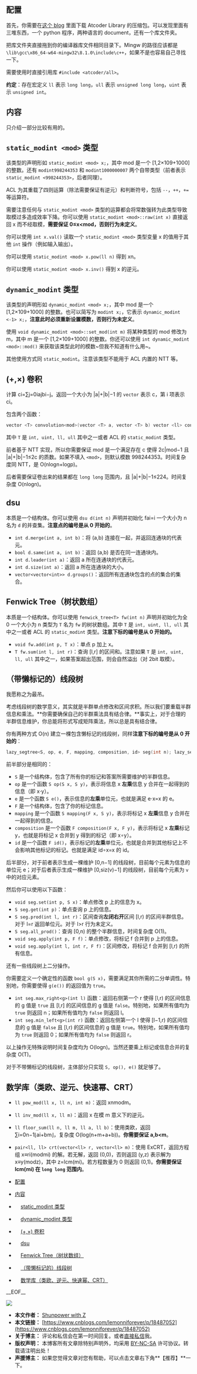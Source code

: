 ## 配置

首先，你需要在[这个 blog](https://atcoder.jp/posts/518) 里面下载 Atcoder Library 的压缩包。可以发现里面有三堆东西，一个 python 程序，两种语言的 document，还有一个库文件夹。

把库文件夹直接拖到你的编译器库文件相同目录下。Mingw 的路径应该都是 `\lib\gcc\x86_64-w64-mingw32\8.1.0\include\c++`，如果不是也容易自己寻找一下。

需要使用时直接引用库 `#include <atcoder/all>`。

**约定**：存在宏定义 `ll` 表示 `long long`，`ull` 表示 `unsigned long long`，`uint` 表示 `unsigned int`。

## 内容

只介绍一部分比较有用的。

## `static_modint <mod>` 类型

该类型的声明形如 `static_modint <mod> x;`，其中 mod 是一个 \[1,2×109+1000\] 的整数。还有 `modint998244353` 和 `modint1000000007` 两个自带类型（前者表示 `static_modint <998244353>`，后者同理）。

ACL 为其重载了四则运算（除法需要保证有逆元）和判断符号，包括 `--`，`++`，`+=` 等运算符。

需要注意任何与 `static_modint <mod>` 类型的运算都会将常数强转为此类型导致取模过多造成效率下降。你可以使用 `static_modint <mod>::raw(int x)` 直接返回 x 而不经取模，**需要保证 0≤x<mod，否则行为未定义**。

你可以使用 `int x.val()` 读取一个 `static_modint <mod>` 类型变量 x 的值用于其他 `int` 操作（例如输入输出）。

你可以使用 `static_modint <mod> x.pow(ll n)` 得到 xn。

你可以使用 `static_modint <mod> x.inv()` 得到 x 的逆元。

## `dynamic_modint` 类型

该类型的声明形如 `dynamic_modint <mod> x;`，其中 mod 是一个 \[1,2×109+1000\] 的整数。也可以简写为 `modint x;`，它表示 `dynamic_modint <-1> x;`，**注意此时必须重新设置模数，否则行为未定义**。

使用 `void dynamic_modint <mod>::set_mod(int m)` 将某种类型的 mod 修改为 m，其中 m 是一个 \[1,2×109+1000\] 的整数。你还可以使用 `int dynamic_modint <mod>::mod()` 来获取该类型此时的模数~但我不知道有什么用~。

其他使用方式同 `static_modint`。注意该类型不能用于 ACL 内置的 NTT 等。

## (+,×) 卷积

计算 ci\=∑j\=0iajbi−j。返回一个大小为 |a|+|b|−1 的 `vector` 表示 c，第 i 项表示 ci。

包含两个函数：

```cpp
vector <T> convolution<mod>(vector <T> a, vector <T> b) vector <ll> convolution_ll(vector <ll> a, vector <ll> b)
```

其中 `T` 是 `int, uint, ll, ull` 其中之一或者 ACL 的 `static_modint` 类型。

前者基于 NTT 实现，所以你需要保证 mod 是一个满足存在 c 使得 2c|mod−1 且 |a|+|b|−1≤2c 的质数。如果不填入 `<mod>`，则默认模数 998244353。时间复杂度同 NTT，是 O(nlog⁡n+log⁡p)。

后者需要保证卷出来的结果都在 `long long` 范围内，且 |a|+|b|−1≤224。时间复杂度 O(nlog⁡n)。

## dsu

本质是一个结构体。你可以使用 `dsu d(int n)` 声明并初始化 fai\=i 一个大小为 n 名为 `d` 的并查集。**注意点的编号是从 0 开始的**。

-   `int d.merge(int a, int b)`：将 (a,b) 连接在一起，并返回连通块的代表元。
-   `bool d.same(int a, int b)`：返回 (a,b) 是否在同一连通块内。
-   `int d.leader(int a)`：返回 a 所在连通块的代表元。
-   `int d.size(int a)`：返回 a 所在连通块的大小。
-   `vector<vector<int>> d.groups()`：返回所有连通块包含的点的集合的集合。

## Fenwick Tree（树状数组）

本质是一个结构体。你可以使用 `fenwick_tree<T> fw(int n)` 声明并初始化为全 0 一个大小为 n 类型为 `T` 名为 `fw` 的树状数组。其中 `T` 是 `int, uint, ll, ull` 其中之一或者 ACL 的 `static_modint` 类型。**注意下标的编号是从 0 开始的。**

-   `void fw.add(int p, T x)`：单点 p 加上 x。
-   `T fw.sum(int l, int r)`：查询 \[l,r\] 的区间和。注意如果 `T` 是 `int, uint, ll, ull` 其中之一，如果答案超出范围，则会自然溢出（对 2bit 取模）。

## （带懒标记的）线段树

我愿称之为最吊。

考虑线段树的数学意义，其实就是半群单点修改和区间求积。所以我们要重载半群信息和乘法。**你需要确保自己的半群乘法具有结合律。**事实上，对于合理的半群信息维护，你总能将形式写成矩阵乘法，所以总是具有结合律。

你有两种方式 O(n) 建立一棵包含懒标记的线段树，同样**注意下标的编号是从 0 开始的**：

```cpp
lazy_segtree<S, op, e, F, mapping, composition, id> seg(int n); lazy_segtree<S, op, e, F, mapping, composition, id> seg(vector<S> v);
```

前半部分是相同的：

-   `S` 是一个结构体，包含了所有你的标记和答案所需要维护的半群信息。
-   `op` 是一个函数 `S op(S x, S y)`，表示将信息 x **左乘**信息 y 合并在一起得到的信息（即 x⋅y）。
-   `e` 是一个函数 `S e()`，表示信息的**左乘**单位元，也就是满足 e⋅x\=x 的 e。
-   `F` 是一个结构体，包含了你的标记信息。
-   `mapping` 是一个函数 `S mapping(F x, S y)`，表示将标记 x **左乘**信息 y 合并在一起得到的信息。
-   `composition` 是一个函数 `F composition(F x, F y)`，表示将标记 x **左乘**标记 y，也就是将标记 x 合并到 y 得到的标记（即 x∘y）。
-   `id` 是一个函数 `F id()`，表示标记的**左乘**单位元，也就是合并到其他标记上不会影响其他标记的标记。也就是满足 id∘x\=x 的 id。

后半部分，对于前者表示生成一棵维护 \[0,n−1\] 的线段树，目前每个元素为信息的单位元 e；对于后者表示生成一棵维护 \[0,siz(v)−1\] 的线段树，目前每个元素为 `v` 中的对应元素。

然后你可以使用以下函数：

-   `void seg.set(int p, S x)`：单点修改 p 上的信息为 x。
-   `S seg.get(int p)`：单点查询 p 上的信息。
-   `S seg.prod(int l, int r)`：区间查询**左闭右开**区间 \[l,r) 的区间半群信息。对于 l\=r 返回单位元。对于 l\>r 行为未定义。
-   `S seg.all_prod()`：查询 \[0,n) 的整个半群信息，时间复杂度 O(1)。
-   `void seg.apply(int p, F f)`：单点修改，将标记 f 合并到 p 上的信息。
-   `void seg.apply(int l, int r, F f)`：区间修改，将标记 f 合并到 \[l,r) 的所有信息。

还有一些线段树上二分操作。

你需要定义一个确定性的函数 `bool g(S x)`，需要满足其你所需的二分单调性。特别地，你需要使得 `g(e())` 的返回值为 `true`。

-   `int seg.max_right<g>(int l)` 函数：返回右侧第一个 r 使得 \[l,r) 的区间信息的 g 值是 `true` 且 \[l,r\] 的区间信息的 g 值是 `false`。特别地，如果所有值均为 `true` 则返回 n；如果所有值均为 `false` 则返回 l。
-   `int seg.min_left<g>(int r)` 函数：返回左侧第一个 l 使得 \[l−1,r) 的区间信息的 g 值是 `false` 且 \[l,r) 的区间信息的 g 值是 `true`。特别地，如果所有值均为 `true` 则返回 0；如果所有值均为 `false` 则返回 r。

以上操作无特殊说明时间复杂度均为 O(log⁡n)。当然还要乘上标记或信息合并的复杂度 O(T)。

对于不带懒标记的线段树，主体部分只实现 `S, op(), e()` 就足够了。

## 数学库（类欧、逆元、快速幂、CRT）

-   `ll pow_mod(ll x, ll n, int m)`：返回 xnmodm。
-   `ll inv_mod(ll x, ll m)`：返回 x 在模 m 意义下的逆元。
-   `ll floor_sum(ll n, ll m, ll a, ll b)`：使用类欧，返回 ∑i\=0n−1⌊ai+bm⌋，复杂度 O(log⁡(n+m+a+b))。**你需要保证 a,b<m**。
-   `pair<ll, ll> crt(vector<ll> r, vector<ll> m)`：使用 ExCRT，返回方程组 x≡ri(modmi) 的解。若无解，返回 (0,0)，否则返回 (y,z) 表示解为 x≡y(modz)，其中 z\=lcm⁡(mi)。若方程数量为 0 则返回 (0,1)。**你需要保证 lcm⁡(mi) 在 `long long` 范围内**。

-   [配置](https://www.cnblogs.com/lemonniforever/p/18487052#%E9%85%8D%E7%BD%AE)
-   [内容](https://www.cnblogs.com/lemonniforever/p/18487052#%E5%86%85%E5%AE%B9)
-       [static\_modint 类型](https://www.cnblogs.com/lemonniforever/p/18487052#static_modint-mod-%E7%B1%BB%E5%9E%8B)
-       [dynamic\_modint 类型](https://www.cnblogs.com/lemonniforever/p/18487052#dynamic_modint-%E7%B1%BB%E5%9E%8B)
-       [(+,×) 卷积](https://www.cnblogs.com/lemonniforever/p/18487052#-%E5%8D%B7%E7%A7%AF)
-       [dsu](https://www.cnblogs.com/lemonniforever/p/18487052#dsu)
-       [Fenwick Tree（树状数组）](https://www.cnblogs.com/lemonniforever/p/18487052#fenwick-tree%E6%A0%91%E7%8A%B6%E6%95%B0%E7%BB%84)
-       [（带懒标记的）线段树](https://www.cnblogs.com/lemonniforever/p/18487052#%E5%B8%A6%E6%87%92%E6%A0%87%E8%AE%B0%E7%9A%84%E7%BA%BF%E6%AE%B5%E6%A0%91)
-       [数学库（类欧、逆元、快速幂、CRT）](https://www.cnblogs.com/lemonniforever/p/18487052#%E6%95%B0%E5%AD%A6%E5%BA%93%E7%B1%BB%E6%AC%A7%E9%80%86%E5%85%83%E5%BF%AB%E9%80%9F%E5%B9%82crt)

\_\_EOF\_\_

[![](https://cdn.luogu.com.cn/upload/usericon/399150.png)](https://cdn.luogu.com.cn/upload/usericon/399150.png)

-   **本文作者：** [Shunpower with Z](https://www.cnblogs.com/lemonniforever)
-   **本文链接：** [https://www.cnblogs.com/lemonniforever/p/18487052](https://www.cnblogs.com/lemonniforever/p/18487052)
-   **关于博主：** 评论和私信会在第一时间回复。或者[直接私信](https://msg.cnblogs.com/msg/send/lemonniforever)我。
-   **版权声明：** 本博客所有文章除特别声明外，均采用 [BY-NC-SA](https://creativecommons.org/licenses/by-nc-nd/4.0/ "BY-NC-SA") 许可协议。转载请注明出处！
-   **声援博主：** 如果您觉得文章对您有帮助，可以点击文章右下角**【推荐】**一下。